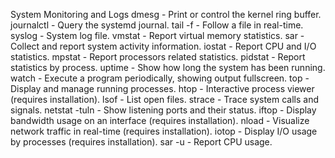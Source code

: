 System Monitoring and Logs
dmesg - Print or control the kernel ring buffer.
journalctl - Query the systemd journal.
tail -f - Follow a file in real-time.
syslog - System log file.
vmstat - Report virtual memory statistics.
sar - Collect and report system activity information.
iostat - Report CPU and I/O statistics.
mpstat - Report processors related statistics.
pidstat - Report statistics by process.
uptime - Show how long the system has been running.
watch - Execute a program periodically, showing output fullscreen.
top - Display and manage running processes.
htop - Interactive process viewer (requires installation).
lsof - List open files.
strace - Trace system calls and signals.
netstat -tuln - Show listening ports and their status.
iftop - Display bandwidth usage on an interface (requires installation).
nload - Visualize network traffic in real-time (requires installation).
iotop - Display I/O usage by processes (requires installation).
sar -u - Report CPU usage.